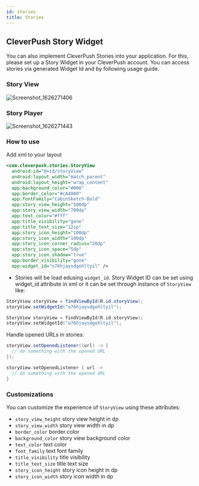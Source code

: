```yaml
---
id: stories
title: Stories
---
```


## CleverPush Story Widget

You can also implement CleverPush Stories into your application. For this, please set up a Story Widget in your CleverPush account. You can access stories via generated Widget Id and by following usage guide.

### Story View

![Screenshot_1626271406](https://user-images.githubusercontent.com/42137835/125639839-95583410-5d4d-4c39-a1ef-7f3c02833a04.png)

### Story Player

![Screenshot_1626271443](https://user-images.githubusercontent.com/42137835/125640072-5c155112-5a66-4bd9-9c93-055d9b3159f5.png)

### How to use

Add xml to your layout

```xml
<com.cleverpush.stories.StoryView
  android:id="@+id/storyView"
  android:layout_width="match_parent"
  android:layout_height="wrap_content"
  app:background_color="#000"
  app:border_color="#cA4000"
  app:fontFamily="CabinSketch-Bold"
  app:story_view_height="500dp"
  app:story_view_width="700dp"
  app:text_color="#fff"
  app:title_visibility="gone"
  app:title_text_size="12sp"
  app:story_icon_height="100dp"
  app:story_icon_width="100dp"
  app:story_icon_corner_radius="20dp"
  app:story_icon_space="5dp"
  app:story_icon_shadow="true"
  app:border_visibility="gone"
  app:widget_id="o76hjaysdgohltyil" />
```

- Stories will be load edusing `widget_id`. Story Widget ID can be set using widget_id attribute in xml or it can be set through instance of  `StoryView` like:

<!--DOCUSAURUS_CODE_TABS-->

<!--Java-->
```java
StoryView storyView = findViewById(R.id.storyView);
storyView.setWidgetId("o76hjaysdgohltyil");
```


<!--Kotlin-->
```kotlin
StoryView storyView = findViewById(R.id.storyView);
storyView.setWidgetId("o76hjaysdgohltyil");
```

<!--END_DOCUSAURUS_CODE_TABS-->

Handle opened URLs in stories:

<!--DOCUSAURUS_CODE_TABS-->

<!--Java-->
```java
storyView.setOpenedListener((url) -> {
  // do something with the opened URL
});
```

<!--Kotlin-->
```kotlin
storyView.setOpenedListener { url -> 
  // do something with the opened URL
}
```

<!--END_DOCUSAURUS_CODE_TABS-->


### Customizations

You can customize the experience of `StoryView` using these attributes:

- `story_view_height` story view height in dp
- `story_view_width` story view width in dp
- `border_color` border color
- `background_color` story view background color
- `text_color` text color
- `font_family` text font family
- `title_visibility` title visibility
- `title_text_size` title text size 
- `story_icon_height` story icon height in dp
- `story_icon_width` story icon width in dp
